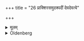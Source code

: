 +++
title = "26 प्राक्शिरसमुदक्पदीं देवदेवत्ये"

+++

<details><summary>मूलम्</summary>

प्राक्शिरसमुदक्पदीं देवदेवत्ये २६
</details>

<details><summary>Oldenberg</summary>

26. The head of which is turned to the east, the feet to the north, if the rite is sacred to the gods,
</details>
